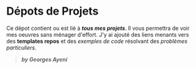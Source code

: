 # Dépots de Projets

Ce dépot contient ou est lié à ***tous mes projets***. Il vous permettra de voir mes oeuvres sans ménager d'effort. J'y ai ajouté des liens menants vers des **templates repos** et des _exemples de code_ résolvant des *problèmes particuliers*. 
> ***by Georges Ayeni***
